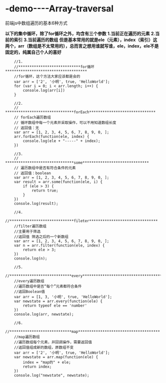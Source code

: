 # -demo----Array-traversal
前端js中数组遍历的基本6种方式


**以下的集中循环，除了for循环之外，均含有三个参数**
**1.当前正在遍历的元素**
**2.当前的索引**
**3.当前遍历的数组**
**但是基本常用的就是ele（元素），index（索引）这两个，arr（数组是不太常用的），总而言之想用谁就写谁，ele，index，ele不是固定的，纯属自己个人的喜好**

        //1.
        //****************************for循环*************************************
        //for循环，这个方法大家应该都是会的
        var arr = ['2', '小明', true, 'HelloWorld'];
        for (var i = 0; i < arr.length; i++) {
            console.log(arr[i])
        }

        //2.
        // *******************************forEach******************************
        // forEach遍历数组
        // 循环数组中每一个元素并采取操作，可以不用知道数组长度
        // 返回值：无
        var arr = [1, 2, 3, 4, 5, 6, 7, 8, 9, 0, ];
        arr.forEach(function(ele, index) {
            console.log(ele + "-----" + index);
        })

        //3.
        // *******************************some******************************
        // 遍历数组中是否有符合条件的元素
        // 返回值：boolean
        var arr = [1, 2, 3, 4, 5, 6, 7, 8, 9, 0, ];
        var result = arr.some(function(ele, i) {
            if (ele > 3) {
                return true;
            }
        })
        console.log(result);

        //4.
        //*****************************fileter*******************************
        //filter遍历数组
        //主要用于筛选
        //返回值 筛选之后的一个新数组
        var arr = [1, 2, 3, 4, 5, 6, 7, 8, 9, 0, ];
        var n = arr.filter(function(ele, index) {
            return ele > 3;
        })
        console.log(n);

        //5.
        //****************************every*************************************
        //every遍历数组
        //遍历数组中是否“每个”元素都符合条件
        //返回Boolean值
        var arr = [1, 3, '小明', true, 'HelloWorld'];
        var newstate = arr.every(function(ele) {
            return typeof ele == 'number'
        })
        console.log(arr, newstate);

        //6.
        //****************************map*************************************
        //map遍历数组
        //遍历数组每个元素，并回调操作，需要返回值
        //返回值组成新的数组，原数组不变
        var arr = ['2', '小明', true, 'HelloWorld'];
        var newstate = arr.map(function(ele) {
            index = "map的" + ele;
            return index;
        })
        console.log("newstate", newstate);
